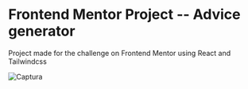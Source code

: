 # Frontend Mentor Project -- Advice generator

Project made for the challenge on Frontend Mentor using React and Tailwindcss



![Captura](https://user-images.githubusercontent.com/50962116/222021733-0d9ddd22-7a2d-4164-9a95-1616d0643704.PNG)
